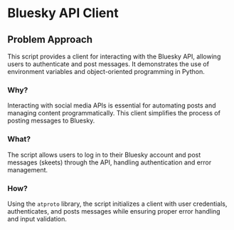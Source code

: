 # Bluesky API Client


## Problem Approach

This script provides a client for interacting with the Bluesky API, allowing users to authenticate and post messages. It demonstrates the use of environment variables and object-oriented programming in Python.

### Why?

Interacting with social media APIs is essential for automating posts and managing content programmatically. This client simplifies the process of posting messages to Bluesky.

### What?

The script allows users to log in to their Bluesky account and post messages (skeets) through the API, handling authentication and error management.

### How?

Using the `atproto` library, the script initializes a client with user credentials, authenticates, and posts messages while ensuring proper error handling and input validation.


